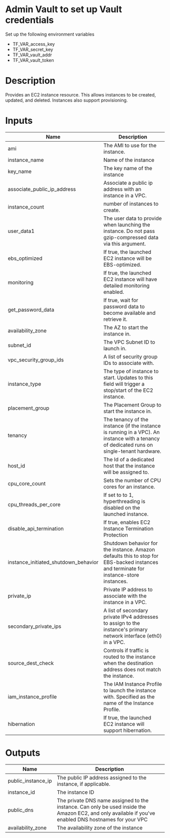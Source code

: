 # Admin Vault to set up Vault credentials

Set up the following environment variables

* TF_VAR_access_key 
* TF_VAR_secret_key
* TF_VAR_vault_addr
* TF_VAR_vault_token

# Description

Provides an EC2 instance resource. This allows instances to be created, updated, and deleted. Instances also support provisioning.

# Inputs

| Name | Description |
| ------------- | ------------- |
|  ami | The AMI to use for the instance. |
|  instance_name | Name of the instance |
|  key_name | The key name of the instance |
|  associate_public_ip_address | Associate a public ip address with an instance in a VPC. |
|  instance_count | number of instances to create. |
|  user_data1 | The user data to provide when launching the instance. Do not pass gzip-compressed data via this argument. |
|  ebs_optimized | If true, the launched EC2 instance will be EBS-optimized. |
|  monitoring | If true, the launched EC2 instance will have detailed monitoring enabled.  |
|  get_password_data | If true, wait for password data to become available and retrieve it.  |
|  availability_zone | The AZ to start the instance in. |
|  subnet_id | The VPC Subnet ID to launch in. |
|  vpc_security_group_ids | A list of security group IDs to associate with. |
|  instance_type |  The type of instance to start. Updates to this field will trigger a stop/start of the EC2 instance. |
|  placement_group | The Placement Group to start the instance in. |
|  tenancy | The tenancy of the instance (if the instance is running in a VPC). An instance with a tenancy of dedicated runs on single-tenant hardware. |
|  host_id | The Id of a dedicated host that the instance will be assigned to.  |
|  cpu_core_count | Sets the number of CPU cores for an instance.  |
|  cpu_threads_per_core |  If set to to 1, hyperthreading is disabled on the launched instance. |
|  disable_api_termination | If true, enables EC2 Instance Termination Protection |
|  instance_initiated_shutdown_behavior |  Shutdown behavior for the instance. Amazon defaults this to stop for EBS-backed instances and terminate for instance-store instances. |
|  private_ip | Private IP address to associate with the instance in a VPC. |
|  secondary_private_ips |  A list of secondary private IPv4 addresses to assign to the instance's primary network interface (eth0) in a VPC.  |
|  source_dest_check | Controls if traffic is routed to the instance when the destination address does not match the instance. |
|  iam_instance_profile | The IAM Instance Profile to launch the instance with. Specified as the name of the Instance Profile. |
|  hibernation | If true, the launched EC2 instance will support hibernation. |

# Outputs


| Name | Description |
| ------------- | ------------- |
|  public_instance_ip |The public IP address assigned to the instance, if applicable. |
|  instance_id |The instance ID |
|  public_dns |The private DNS name assigned to the instance. Can only be used inside the Amazon EC2, and only available if you've enabled DNS hostnames for your VPC |
|  availability_zone |The availability zone of the instance |